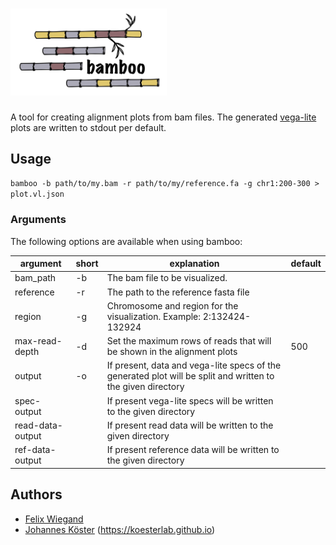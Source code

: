 # <img src="./img/bamboo.svg" width=250em alt="Rust-Bio logo" />

A tool for creating alignment plots from bam files. The generated [vega-lite](https://vega.github.io/vega-lite/) plots are written to stdout per default.

## Usage

```bamboo -b path/to/my.bam -r path/to/my/reference.fa -g chr1:200-300 > plot.vl.json```

### Arguments

The following options are available when using bamboo:

| argument         | short | explanation                                                                                                 | default |
|------------------|-------|-------------------------------------------------------------------------------------------------------------|--------|
| bam_path         | -b    | The bam file to be visualized.                                                                              |        |
| reference        | -r    | The path to the reference fasta file                                                                        |        |
| region           | -g    | Chromosome and region for the visualization. Example: 2:132424-132924                                       |        |
| max-read-depth   | -d    | Set the maximum rows of reads that will be shown in the alignment plots                                     | 500    |
| output           | -o    | If present, data and vega-lite specs of the generated plot will be split and written to the given directory |        |
| spec-output      |       | If present vega-lite specs will be written to the given directory                                           |        |
| read-data-output |       | If present read data will be written to the given directory                                                 |        |
| ref-data-output  |       | If present reference data will be written to the given directory                                            |        |


## Authors

* [Felix Wiegand](https://github.com/fxwiegand)
* [Johannes Köster](https://github.com/johanneskoester) (https://koesterlab.github.io)

